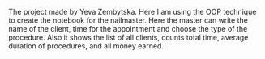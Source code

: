 The project made by Yeva Zembytska. Here I am using the OOP technique to create the notebook for the nailmaster.
Here the master can write the name of the client, time for the appointment and choose the type of the procedure.
Also it shows the list of all clients, counts total time, average duration of procedures, and all money earned.
